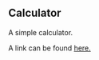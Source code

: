 ## Calculator

A simple calculator.

A link can be found [here.](https://ethee.github.io/calculator/)
